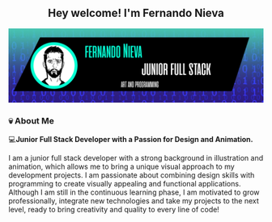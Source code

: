   <p align="center">
  <h2 align="center">Hey welcome! I'm Fernando Nieva</h2>
<p align="center">
  <img alt="Descripción de la imagen" src="https://github.com/Fernando-Nieva/Fernando-Nieva/blob/main/banner.png?raw=true" width="1000">
</p>


###  💀&nbsp;About Me

💻**Junior Full Stack Developer with a Passion for Design and Animation.**  

I am a junior full stack developer with a strong background in illustration and animation, which allows me to bring a unique visual approach to my development projects. I am passionate about combining design skills with programming to create visually appealing and functional applications. Although I am still in the continuous learning phase, I am motivated to grow professionally, integrate new technologies and take my projects to the next level, ready to bring creativity and quality to every line of code!

